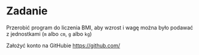 # Zadanie

Przerobić program do liczenia BMI, aby wzrost i wagę można było podawać z jednostkami
(`m` albo `cm`, `g` albo `kg`)

Założyć konto na GitHubie <https://github.com/>

